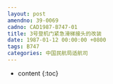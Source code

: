 ```yaml
---
layout: post
amendno: 39-0069
cadno: CAD1987-B747-01
title: 3号登机门紧急滑梯接头的改装
date: 1987-01-12 00:00:00 +0800
tags: B747
categories: 中国民航局适航司
---
```


* content
{:toc}



